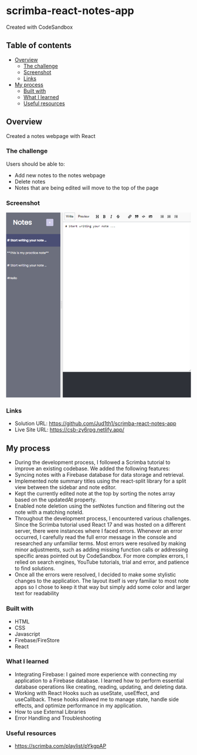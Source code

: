 # scrimba-react-notes-app
Created with CodeSandbox

## Table of contents

- [Overview](#overview)
  - [The challenge](#the-challenge)
  - [Screenshot](#screenshot)
  - [Links](#links)
- [My process](#my-process)
  - [Built with](#built-with)
  - [What I learned](#what-i-learned)
  - [Useful resources](#useful-resources)


## Overview
Created a notes webpage with React

### The challenge

Users should be able to:

- Add new notes to the notes webpage
- Delete notes
- Notes that are being edited will move to the top of the page

### Screenshot

![](./Screenshot.notes.png)


### Links

- Solution URL: https://github.com/Jud1th1/scrimba-react-notes-app
- Live Site URL: https://csb-zy6rpg.netlify.app/

## My process
- During the development process, I followed a Scrimba tutorial to improve an existing codebase. We added the following features:
- Syncing notes with a Firebase database for data storage and retrieval.
- Implemented note summary titles using the react-split library for a split view between the sidebar and note editor.
- Kept the currently edited note at the top by sorting the notes array based on the updatedAt property.
- Enabled note deletion using the setNotes function and filtering out the note with a matching noteId.
- Throughout the development process, I encountered various challenges. Since the Scrimba tutorial used React 17 and was hosted on a different server, there were instances where I faced errors. Whenever an error occurred, I carefully read the full error message in the console and researched any unfamiliar terms. Most errors were resolved by making minor adjustments, such as adding missing function calls or addressing specific areas pointed out by CodeSandbox. For more complex errors, I relied on search engines, YouTube tutorials, trial and error, and patience to find solutions. 
- Once all the errors were resolved, I decided to make some stylistic changes to the application. The layout itself is very familiar to most note apps so I chose to keep it that way but simply add some color and larger text for readability 


### Built with

- HTML
- CSS
- Javascript
- Firebase/FireStore
- React


### What I learned

-	Integrating Firebase: I gained more experience with connecting my application to a Firebase database. I learned how to perform essential database operations like creating, reading, updating, and deleting data.
-	Working with React Hooks such as useState, useEffect, and useCallback. These hooks allowed me to manage state, handle side effects, and optimize performance in my application.
-	How to use External Libraries
-	Error Handling and Troubleshooting


### Useful resources

- https://scrimba.com/playlist/pYkgpAP
